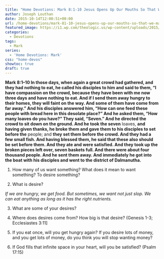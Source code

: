 ```yaml
---
title: "Home Devotions: Mark 8:1-10 Jesus Opens Up Our Mouths So That We May Now Be Fed by God"
author: Joseph Louthan
date: 2015-10-14T12:00:51+00:00
url: /home-devotions/mark-81-10-jesus-opens-up-our-mouths-so-that-we-may-now-be-fed-by-god/
featured_image: https://i1.wp.com/theologic.us/wp-content/uploads/2015/10/272453-fish-and-chips.jpg?resize=825%2C510
categories:
  - Devotions
tags:
  - Mark
series:
  - 'Home Devotions: Mark'
css: "home-devos"
showtoc: true
draft: true
---
```

**Mark 8:1–10 In those days, when again a great crowd had gathered, and they had nothing to eat, he called his disciples to him and said to them, “I have compassion on the crowd, because they have been with me now three days and have nothing to eat. And if I send them away hungry to their homes, they will faint on the way. And some of them have come from far away.” And his disciples answered him, “How can one feed these people with bread here in this desolate place?” And he asked them, “How many loaves do you have?” They said, “Seven.” And he directed the crowd to sit down on the ground. And he took the seven** loaves, **and having given thanks, he broke them and gave them to his disciples to set before the** people; and **they set them before the crowd. And they had a few small fish. And having blessed them, he said that these also should be set before them. And they ate and were satisfied. And they took up the broken pieces left over, seven baskets full. And there were about four thousand people. And he sent them away. And immediately he got into the boat with his disciples and went to the district of Dalmanutha.**

1. How many of us want something? What does it mean to want something? To desire something?

2. What is desire?
  
_If we are hungry, we get food. But sometimes, we want not just slop. We can eat anything as long as it has the right nutrients._

3. What are some of your desires?

4. Where does desires come from? How big is that desire? (Genesis 1-3; Ecclesiastes 3:11]

5. If you eat once, will you get hungry again? If you desire lots of money, and you get lots of money, do you think you will stop wanting money?

6. If God fills that infinite space in your heart, will you be satisfied? (Psalm 17:15)